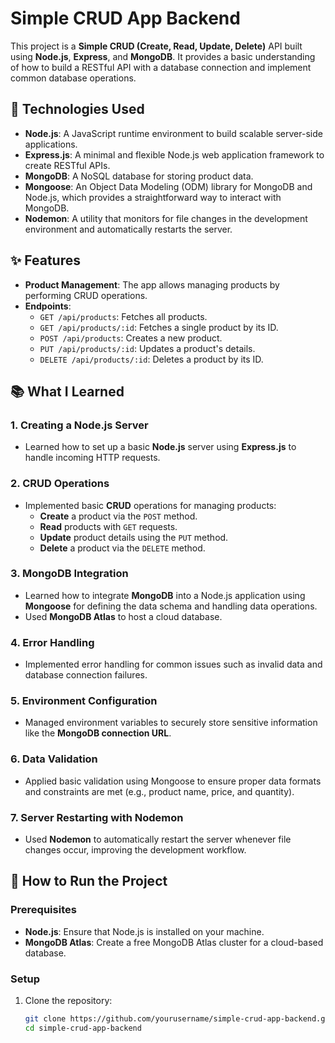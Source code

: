 # Simple CRUD App Backend

This project is a **Simple CRUD (Create, Read, Update, Delete)** API built using **Node.js**, **Express**, and **MongoDB**. It provides a basic understanding of how to build a RESTful API with a database connection and implement common database operations.

## 🚀 Technologies Used

- **Node.js**: A JavaScript runtime environment to build scalable server-side applications.
- **Express.js**: A minimal and flexible Node.js web application framework to create RESTful APIs.
- **MongoDB**: A NoSQL database for storing product data.
- **Mongoose**: An Object Data Modeling (ODM) library for MongoDB and Node.js, which provides a straightforward way to interact with MongoDB.
- **Nodemon**: A utility that monitors for file changes in the development environment and automatically restarts the server.

## ✨ Features

- **Product Management**: The app allows managing products by performing CRUD operations.
- **Endpoints**:
  - `GET /api/products`: Fetches all products.
  - `GET /api/products/:id`: Fetches a single product by its ID.
  - `POST /api/products`: Creates a new product.
  - `PUT /api/products/:id`: Updates a product's details.
  - `DELETE /api/products/:id`: Deletes a product by its ID.

## 📚 What I Learned

### 1. **Creating a Node.js Server**
   - Learned how to set up a basic **Node.js** server using **Express.js** to handle incoming HTTP requests.

### 2. **CRUD Operations**
   - Implemented basic **CRUD** operations for managing products:
     - **Create** a product via the `POST` method.
     - **Read** products with `GET` requests.
     - **Update** product details using the `PUT` method.
     - **Delete** a product via the `DELETE` method.

### 3. **MongoDB Integration**
   - Learned how to integrate **MongoDB** into a Node.js application using **Mongoose** for defining the data schema and handling data operations.
   - Used **MongoDB Atlas** to host a cloud database.

### 4. **Error Handling**
   - Implemented error handling for common issues such as invalid data and database connection failures.

### 5. **Environment Configuration**
   - Managed environment variables to securely store sensitive information like the **MongoDB connection URL**.

### 6. **Data Validation**
   - Applied basic validation using Mongoose to ensure proper data formats and constraints are met (e.g., product name, price, and quantity).

### 7. **Server Restarting with Nodemon**
   - Used **Nodemon** to automatically restart the server whenever file changes occur, improving the development workflow.

## 🔧 How to Run the Project

### Prerequisites

- **Node.js**: Ensure that Node.js is installed on your machine.
- **MongoDB Atlas**: Create a free MongoDB Atlas cluster for a cloud-based database.

### Setup

1. Clone the repository:
   ```bash
   git clone https://github.com/yourusername/simple-crud-app-backend.git
   cd simple-crud-app-backend
